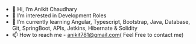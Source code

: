 - 👋 Hi, I’m Anikit Chaudhary
- 👀 I’m interested in Development Roles
- 🌱 I’m currently learning Angular, Typescript, Bootstrap, Java, Database, Git, SpringBoot, APIs, Jetkins, Hibernate & Solidity
- 📫 How to reach me - anikit781@gmail.com( Feel Free to contact me)

<!---
Anikit013/Anikit013 is a ✨ special ✨ repository because its `README.md` (this file) appears on your GitHub profile.
You can click the Preview link to take a look at your changes.
--->
